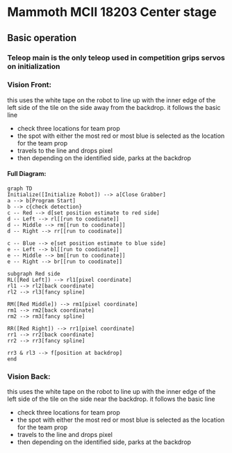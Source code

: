 # Mammoth MCII 18203 Center stage





## Basic operation
### Teleop main is the only teleop used in competition grips servos on initialization

### Vision Front:
this uses the white tape on the robot to line up with the inner edge of the left side of the tile on the side away from the backdrop. 
it follows the basic line 
- check three locations for team prop
- the spot with either the most red or most blue is selected as the location for the team prop
- travels to the line and drops pixel
- then depending on the identified side, parks at the backdrop
#### Full Diagram:
```mermaid
graph TD
Initialize([Initialize Robot]) --> a[Close Grabber]
a --> b[Program Start]
b --> c{check detection}
c -- Red --> d[set position estimate to red side]
d -- Left --> rl[[run to coodinate]]
d -- Middle --> rm[[run to coodinate]]
d -- Right --> rr[[run to coodinate]]

c -- Blue --> e[set position estimate to blue side]
e -- Left --> bl[[run to coodinate]]
e -- Middle --> bm[[run to coodinate]]
e -- Right --> br[[run to coodinate]]

subgraph Red side
RL([Red Left]) --> rl1[pixel coordinate]
rl1 --> rl2[back coordinate]
rl2 --> rl3[fancy spline]

RM([Red Middle]) --> rm1[pixel coordinate]
rm1 --> rm2[back coordinate]
rm2 --> rm3[fancy spline]

RR([Red Right]) --> rr1[pixel coordinate]
rr1 --> rr2[back coordinate]
rr2 --> rr3[fancy spline]

rr3 & rl3 --> f[position at backdrop]
end

```

### Vision Back:
this uses the white tape on the robot to line up with the inner edge of the left side of the tile on the side near the backdrop. 
it follows the basic line 
- check three locations for team prop
- the spot with either the most red or most blue is selected as the location for the team prop
- travels to the line and drops pixel
- then depending on the identified side, parks at the backdrop
